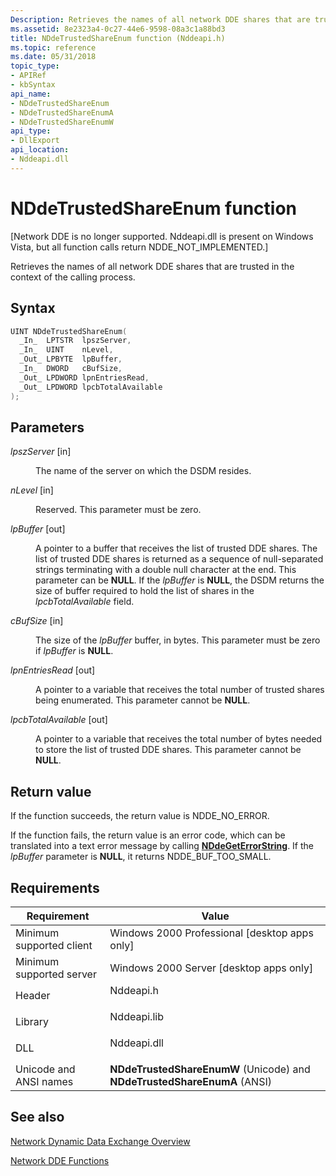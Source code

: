 ```yaml
---
Description: Retrieves the names of all network DDE shares that are trusted in the context of the calling process.
ms.assetid: 8e2323a4-0c27-44e6-9598-08a3c1a88bd3
title: NDdeTrustedShareEnum function (Nddeapi.h)
ms.topic: reference
ms.date: 05/31/2018
topic_type: 
- APIRef
- kbSyntax
api_name: 
- NDdeTrustedShareEnum
- NDdeTrustedShareEnumA
- NDdeTrustedShareEnumW
api_type: 
- DllExport
api_location: 
- Nddeapi.dll
---
```


# NDdeTrustedShareEnum function

\[Network DDE is no longer supported. Nddeapi.dll is present on Windows Vista, but all function calls return NDDE\_NOT\_IMPLEMENTED.\]

Retrieves the names of all network DDE shares that are trusted in the context of the calling process.

## Syntax


```C++
UINT NDdeTrustedShareEnum(
  _In_  LPTSTR  lpszServer,
  _In_  UINT    nLevel,
  _Out_ LPBYTE  lpBuffer,
  _In_  DWORD   cBufSize,
  _Out_ LPDWORD lpnEntriesRead,
  _Out_ LPDWORD lpcbTotalAvailable
);
```



## Parameters

<dl> <dt>

*lpszServer* \[in\]
</dt> <dd>

The name of the server on which the DSDM resides.

</dd> <dt>

*nLevel* \[in\]
</dt> <dd>

Reserved. This parameter must be zero.

</dd> <dt>

*lpBuffer* \[out\]
</dt> <dd>

A pointer to a buffer that receives the list of trusted DDE shares. The list of trusted DDE shares is returned as a sequence of null-separated strings terminating with a double null character at the end. This parameter can be **NULL**. If the *lpBuffer* is **NULL**, the DSDM returns the size of buffer required to hold the list of shares in the *lpcbTotalAvailable* field.

</dd> <dt>

*cBufSize* \[in\]
</dt> <dd>

The size of the *lpBuffer* buffer, in bytes. This parameter must be zero if *lpBuffer* is **NULL**.

</dd> <dt>

*lpnEntriesRead* \[out\]
</dt> <dd>

A pointer to a variable that receives the total number of trusted shares being enumerated. This parameter cannot be **NULL**.

</dd> <dt>

*lpcbTotalAvailable* \[out\]
</dt> <dd>

A pointer to a variable that receives the total number of bytes needed to store the list of trusted DDE shares. This parameter cannot be **NULL**.

</dd> </dl>

## Return value

If the function succeeds, the return value is NDDE\_NO\_ERROR.

If the function fails, the return value is an error code, which can be translated into a text error message by calling [**NDdeGetErrorString**](nddegeterrorstring.md). If the *lpBuffer* parameter is **NULL**, it returns NDDE\_BUF\_TOO\_SMALL.

## Requirements



| Requirement | Value |
|-------------------------------------|----------------------------------------------------------------------------------------|
| Minimum supported client<br/> | Windows 2000 Professional \[desktop apps only\]<br/>                             |
| Minimum supported server<br/> | Windows 2000 Server \[desktop apps only\]<br/>                                   |
| Header<br/>                   | <dl> <dt>Nddeapi.h</dt> </dl>   |
| Library<br/>                  | <dl> <dt>Nddeapi.lib</dt> </dl> |
| DLL<br/>                      | <dl> <dt>Nddeapi.dll</dt> </dl> |
| Unicode and ANSI names<br/>   | **NDdeTrustedShareEnumW** (Unicode) and **NDdeTrustedShareEnumA** (ANSI)<br/>    |



## See also

<dl> <dt>

[Network Dynamic Data Exchange Overview](network-dynamic-data-exchange.md)
</dt> <dt>

[Network DDE Functions](network-dde-functions.md)
</dt> </dl>

 

 




